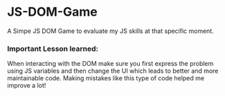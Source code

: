 # JS-DOM-Game
A Simpe JS DOM Game to evaluate my JS skills at that specific moment. 

### Important Lesson learned: 
When interacting with the DOM make sure you first express the problem using JS variables and then change the UI which leads to better and more maintainable code. Making mistakes like this type of code helped me improve a lot!

